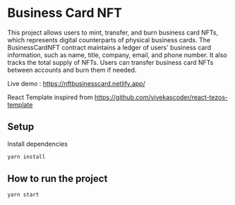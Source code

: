 # Business Card NFT

This project allows users to mint, transfer, and burn business card NFTs, which represents digital counterparts of physical business cards. The BusinessCardNFT contract maintains a ledger of users' business card information, such as name, title, company, email, and phone number. It also tracks the total supply of NFTs. Users can transfer business card NFTs between accounts and burn them if needed.

Live demo : https://nftbusinesscard.netlify.app/


React Template inspired from https://github.com/vivekascoder/react-tezos-template

## Setup

Install dependencies
```bash
yarn install
```


## How to run the project
```bash
yarn start
```
